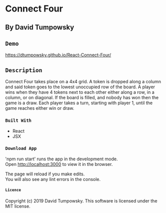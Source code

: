 # Connect Four

## By David Tumpowsky

## `Demo`

https://dtumpowsky.github.io/React-Connect-Four/

## `Description`

Connect Four takes place on a 4x4 grid. A token is dropped along a column and said token goes to the lowest unoccupied row of the board. A player wins when they have 4 tokens next to each other either along a row, in a column, or on diagonal. If the board is filled, and nobody has won then the game is a draw. Each player takes a turn, starting with player 1, until the game reaches either win or draw.


### `Built With`

* React
* JSX

### `Download App`

'npm run start' runs the app in the development mode.<br>
Open [http://localhost:3000](http://localhost:3000) to view it in the browser.

The page will reload if you make edits.<br>
You will also see any lint errors in the console.

#### `Licence`

Copyright (c) 2019 David Tumpowsky. This software is licensed under the MIT license.

